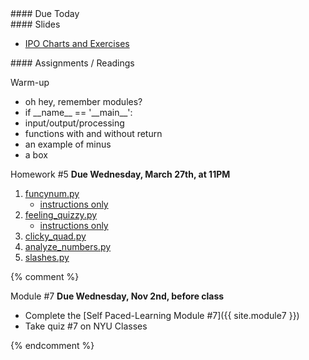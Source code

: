 <article class="due" markdown="block">
####  Due Today


</article>

<article class="slides" markdown="block">
####  Slides

* [IPO Charts and Exercises](classes/13/ipo_function_exercises.html)

</article>

<article class="assignments" markdown="block">
####  Assignments / Readings		

Warm-up

* oh hey, remember modules?
* if \_\_name\_\_ == '\_\_main\_\_':
* input/output/processing
* functions with and without return
* an example of minus
* a box

Homework #5 __Due Wednesday, March 27th, at 11PM__

1. [funcynum.py](homework/hw05/funcynum.py)
	* [instructions only](homework/hw05/funcynum.html)
2. [feeling_quizzy.py](homework/hw05/feeling_quizzy.py)
	* [instructions only](homework/hw05/feeling_quizzy.html)
3. [clicky_quad.py](homework/hw05/clicky_quad.py)
4. [analyze_numbers.py](homework/hw05/analyze_numbers.py)
5. [slashes.py](homework/hw05/slashes.py)

{% comment %}


Module #7 __Due Wednesday, Nov 2nd, before class__

* Complete the [Self Paced-Learning Module #7]({{ site.module7 }})
* Take quiz #7 on NYU Classes

{% endcomment %}

<!--
Readings

* Read {{ site.bookq }} - Chapter 1

Assignments 

1. [questions.py](homework/hw01/questions.py) - 9 points
-->
</article>
<!--
<a name="class13"></a>

### Slides

* [About Class #13](classes/13/meta.html)
* [Midterm #1](classes/13/midterm.html)
* [Nested Loops Review](classes/13/nested-loops-review.html)
* [Turtle](classes/13/turtle.html)
* [Functions and Turtles](classes/13/functions.html)
* (Optional) [Approaching a Programming Problem - Dice Wars Game](classes/13/dicewars.html)

###  Readings
__{{ site.bookq }}__

See readings for {{ site.bookt }}


__{{ site.bookt }}__

* [THINKSCI - Chapter 3](http://openbookproject.net/thinkcs/python/english3e/hello_little_turtles.html) (Turtle)
* [THINKSCI - Chapter 4](http://openbookproject.net/thinkcs/python/english3e/functions.html) (Functions)

###  Handouts

[Annotated Solutions to Midterm #1](resources/handouts/midterm_1/midterm_1_008_solutions.pdf)

###  Vocabulary

See the [glossary in Chapter 3 of {{ site.bookt }}](http://openbookproject.net/thinkcs/python/english3e/hello_little_turtles.html#glossary) 
-->

